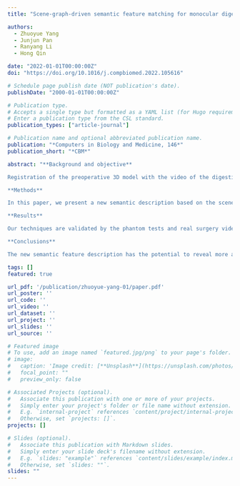 ```yaml
---
title: "Scene-graph-driven semantic feature matching for monocular digestive endoscopy"

authors:
  - Zhuoyue Yang
  - Junjun Pan
  - Ranyang Li
  - Hong Qin

date: "2022-01-01T00:00:00Z"
doi: "https://doi.org/10.1016/j.compbiomed.2022.105616"

# Schedule page publish date (NOT publication's date).
publishDate: "2000-01-01T00:00:00Z"

# Publication type.
# Accepts a single type but formatted as a YAML list (for Hugo requirements).
# Enter a publication type from the CSL standard.
publication_types: ["article-journal"]

# Publication name and optional abbreviated publication name.
publication: "*Computers in Biology and Medicine, 146*"
publication_short: "*CBM*"

abstract: "**Background and objective**

Registration of the preoperative 3D model with the video of the digestive tract is the key task in endoscopy surgical navigation. Accurate 3D reconstruction of soft tissue surfaces is essential to complete registration. However, existing feature matching methods still fall short of desirable performance, due to the soft tissue deformation and smooth but less-textured surface.

**Methods**

In this paper, we present a new semantic description based on the scene graph to integrate contour features and SIFT features. Firstly, we construct the semantic feature descriptor using the SIFT features and dense points in the contour regions to obtain more dense point feature matching. Secondly, we design a clustering algorithm based on the proposed semantic feature descriptor. Finally, we apply the semantic description to the structure from motion (SfM) reconstruction framework.

**Results**

Our techniques are validated by the phantom tests and real surgery videos. We compare our approaches with other typical methods in contour extraction, feature matching, and SfM reconstruction. On average, the feature matching accuracy reaches 75.6% and improves 16.6% in pose estimation. In addition, 39.8% of sparse points are increased in SfM results, and 35.31% more valid points are obtained for the DenseDescriptorNet training in 3D reconstruction.

**Conclusions**

The new semantic feature description has the potential to reveal more accurate and dense feature correspondence and provides local semantic information in feature matching. Our experiments on the clinical dataset demonstrate the effectiveness and robustness of the novel approach."

tags: []
featured: true

url_pdf: '/publication/zhuoyue-yang-01/paper.pdf'
url_poster: ''
url_code: ''
url_video: ''
url_dataset: ''
url_project: ''
url_slides: ''
url_source: ''

# Featured image
# To use, add an image named `featured.jpg/png` to your page's folder. 
# image:
#   caption: 'Image credit: [**Unsplash**](https://unsplash.com/photos/jdD8gXaTZsc)'
#   focal_point: ""
#   preview_only: false

# Associated Projects (optional).
#   Associate this publication with one or more of your projects.
#   Simply enter your project's folder or file name without extension.
#   E.g. `internal-project` references `content/project/internal-project/index.md`.
#   Otherwise, set `projects: []`.
projects: []

# Slides (optional).
#   Associate this publication with Markdown slides.
#   Simply enter your slide deck's filename without extension.
#   E.g. `slides: "example"` references `content/slides/example/index.md`.
#   Otherwise, set `slides: ""`.
slides: ""
---
```

